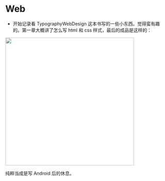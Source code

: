 # Web
- 开始记录看 TypographyWebDesign 这本书写的一些小东西。觉得蛮有趣的。第一章大概讲了怎么写 html 和 css 样式，最后的成品是这样的：

<img src="http://ww3.sinaimg.cn/large/9fbe0bc0jw1f2qr94jz2rj21kw10f0wj.jpg" width="400px">

纯粹当成是写 Android 后的休息。

